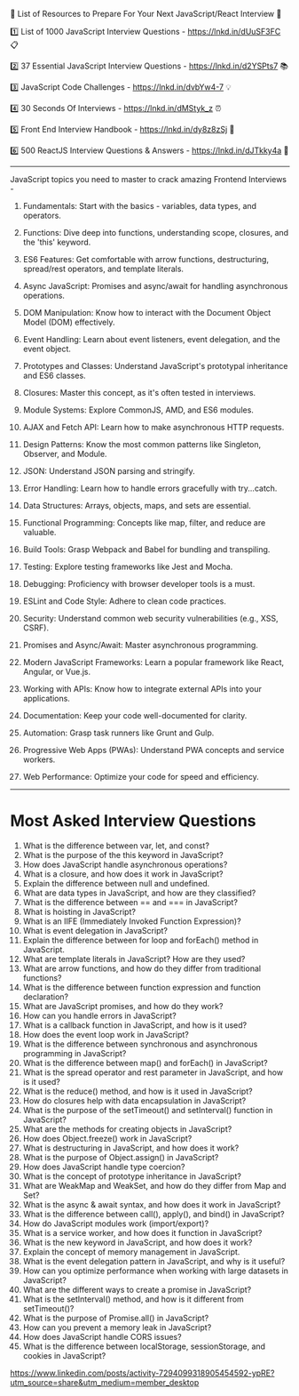
🚀 List of Resources to Prepare For Your Next JavaScript/React Interview 🚀

1️⃣ List of 1000 JavaScript Interview Questions - https://lnkd.in/dUuSF3FC 📋

2️⃣ 37 Essential JavaScript Interview Questions - 
https://lnkd.in/d2YSPts7 📚

3️⃣ JavaScript Code Challenges - https://lnkd.in/dvbYw4-7 💡

4️⃣ 30 Seconds Of Interviews - https://lnkd.in/dMStyk_z ⏰

5️⃣ Front End Interview Handbook - https://lnkd.in/dy8z8zSj 📘

6️⃣ 500 ReactJS Interview Questions & Answers - https://lnkd.in/dJTkky4a 🤯

*************


JavaScript topics you need to master to crack amazing Frontend Interviews -

1. Fundamentals: Start with the basics - variables, data types, and operators.

2. Functions: Dive deep into functions, understanding scope, closures, and the 'this' keyword.

3. ES6 Features: Get comfortable with arrow functions, destructuring, spread/rest operators, and template literals.

4. Async JavaScript: Promises and async/await for handling asynchronous operations.

5. DOM Manipulation: Know how to interact with the Document Object Model (DOM) effectively.

6. Event Handling: Learn about event listeners, event delegation, and the event object.

7. Prototypes and Classes: Understand JavaScript's prototypal inheritance and ES6 classes.

8. Closures: Master this concept, as it's often tested in interviews.

9. Module Systems: Explore CommonJS, AMD, and ES6 modules.

10. AJAX and Fetch API: Learn how to make asynchronous HTTP requests.

11. Design Patterns: Know the most common patterns like Singleton, Observer, and Module.

12. JSON: Understand JSON parsing and stringify.

13. Error Handling: Learn how to handle errors gracefully with try...catch.

14. Data Structures: Arrays, objects, maps, and sets are essential.

15. Functional Programming: Concepts like map, filter, and reduce are valuable.

16. Build Tools: Grasp Webpack and Babel for bundling and transpiling.

17. Testing: Explore testing frameworks like Jest and Mocha.

18. Debugging: Proficiency with browser developer tools is a must.

19. ESLint and Code Style: Adhere to clean code practices.

20. Security: Understand common web security vulnerabilities (e.g., XSS, CSRF).

21. Promises and Async/Await: Master asynchronous programming.

22. Modern JavaScript Frameworks: Learn a popular framework like React, Angular, or Vue.js.

23. Working with APIs: Know how to integrate external APIs into your applications.

24. Documentation: Keep your code well-documented for clarity.

25. Automation: Grasp task runners like Grunt and Gulp.

26. Progressive Web Apps (PWAs): Understand PWA concepts and service workers.

27. Web Performance: Optimize your code for speed and efficiency.



*****

Most Asked Interview Questions
=======================
1. What is the difference between var, let, and const?
2. What is the purpose of the this keyword in JavaScript?
3. How does JavaScript handle asynchronous operations?
4. What is a closure, and how does it work in JavaScript?
5. Explain the difference between null and undefined.
6. What are data types in JavaScript, and how are they classified?
7. What is the difference between == and === in JavaScript?
8. What is hoisting in JavaScript?
9. What is an IIFE (Immediately Invoked Function Expression)?
10. What is event delegation in JavaScript?
11. Explain the difference between for loop and forEach() method in JavaScript.
12. What are template literals in JavaScript? How are they used?
13. What are arrow functions, and how do they differ from traditional functions?
14. What is the difference between function expression and function declaration?
15. What are JavaScript promises, and how do they work?
16. How can you handle errors in JavaScript?
17. What is a callback function in JavaScript, and how is it used?
18. How does the event loop work in JavaScript?
19. What is the difference between synchronous and asynchronous programming in JavaScript?
20. What is the difference between map() and forEach() in JavaScript?
21. What is the spread operator and rest parameter in JavaScript, and how is it used?
22. What is the reduce() method, and how is it used in JavaScript?
23. How do closures help with data encapsulation in JavaScript?
24. What is the purpose of the setTimeout() and setInterval() function in JavaScript?
25. What are the methods for creating objects in JavaScript?
26. How does Object.freeze() work in JavaScript?
27. What is destructuring in JavaScript, and how does it work?
28. What is the purpose of Object.assign() in JavaScript?
29. How does JavaScript handle type coercion?
30. What is the concept of prototype inheritance in JavaScript?
31. What are WeakMap and WeakSet, and how do they differ from Map and Set?
32. What is the async & await syntax, and how does it work in JavaScript?
33. What is the difference between call(), apply(), and bind() in JavaScript?
34. How do JavaScript modules work (import/export)?
35. What is a service worker, and how does it function in JavaScript?
36. What is the new keyword in JavaScript, and how does it work?
37. Explain the concept of memory management in JavaScript.
38. What is the event delegation pattern in JavaScript, and why is it useful?
39. How can you optimize performance when working with large datasets in JavaScript?
40. What are the different ways to create a promise in JavaScript?
41. What is the setInterval() method, and how is it different from setTimeout()?
42. What is the purpose of Promise.all() in JavaScript?
43. How can you prevent a memory leak in JavaScript?
44. How does JavaScript handle CORS issues?
45. What is the difference between localStorage, sessionStorage, and cookies in JavaScript?

https://www.linkedin.com/posts/activity-7294099318905454592-ypRE?utm_source=share&utm_medium=member_desktop
